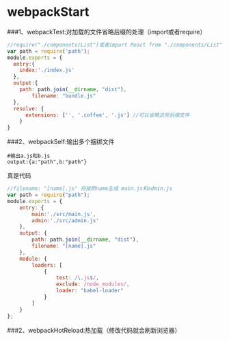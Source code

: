 # webpackStart
###1、webpackTest:对加载的文件省略后缀的处理（import或者require）
```javascript
//require("./components/List")或者import React from "./components/List"
var path = require('path');
module.exports = {
  entry:{
    index:'./index.js'
  },
  output:{
    path: path.join(__dirname, "dist"),
        filename: "bundle.js"
  },
  resolve: {
      extensions: ['', '.coffee', '.js'] //可以省略这些后缀文件
    }
}
```

###2、webpackSelf:输出多个捆绑文件 
```
#输出a.js和b.js
output:{a:"path",b:"path"}
```
真是代码
```javascript
//filename: "[name].js" 将按照name生成 main.js和admin.js
var path = require("path");
module.exports = {
    entry: {
    	main:'./src/main.js',
    	admin:'./src/admin.js'
    },
    output: {
        path: path.join(__dirname, "dist"),
        filename: "[name].js"
    },
  	module: {
	  	loaders: [
	    	{
                test: /\.js$/,
                exclude: /node_modules/,
                loader: "babel-loader"
            }
	  	]
	}
};
```

###2、webpackHotReload:热加载（修改代码就会刷新浏览器）
